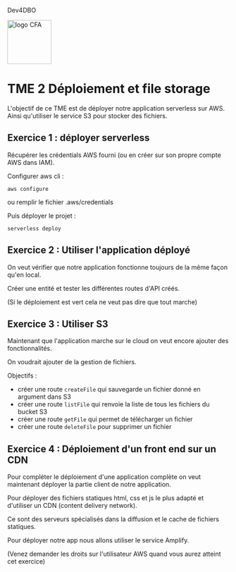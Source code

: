 Dev4DBO

<img src="https://cfa-insta.fr/wp-content/uploads/2020/08/Logo-CFAINSTA.png" alt="logo CFA" width="100"/>

# TME 2 Déploiement et file storage

L'objectif de ce TME est de déployer notre application serverless sur AWS.
Ainsi qu'utiliser le service S3 pour stocker des fichiers.

## Exercice 1 : déployer serverless

Récupérer les crédentials AWS fourni (ou en créer sur son propre compte AWS dans IAM).

Configurer aws cli :

```
aws configure
```

ou remplir le fichier .aws/credentials

Puis déployer le projet :

```
serverless deploy
```

## Exercice 2 : Utiliser l'application déployé

On veut vérifier que notre application fonctionne toujours de la même façon qu'en local.

Créer une entité et tester les différentes routes d'API créés.

(Si le déploiement est vert cela ne veut pas dire que tout marche)

## Exercice 3 : Utiliser S3

Maintenant que l'application marche sur le cloud on veut encore ajouter des fonctionnalités.

On voudrait ajouter de la gestion de fichiers.

Objectifs :

- créer une route `createFile` qui sauvegarde un fichier donné en argument dans S3
- créer une route `listFile` qui renvoie la liste de tous les fichiers du bucket S3
- créer une route `getFile` qui permet de télécharger un fichier
- créer une route `deleteFile` pour supprimer un fichier

## Exercice 4 : Déploiement d'un front end sur un CDN

Pour compléter le déploiement d'une application complète on veut maintenant déployer la partie client de notre application.

Pour déployer des fichiers statiques html, css et js le plus adapté et d'utiliser un CDN (content delivery network).

Ce sont des serveurs spécialisés dans la diffusion et le cache de fichiers statiques.

Pour déployer notre app nous allons utiliser le service Amplify.

(Venez demander les droits sur l'utilisateur AWS quand vous aurez atteint cet exercice)

